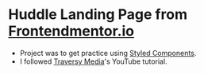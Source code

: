 # Huddle Landing Page from [Frontendmentor.io](https://www.frontendmentor.io/)

- Project was to get practice using [Styled Components](https://styled-components.com/). 
- I followed [Traversy Media](https://www.youtube.com/watch?v=02zO0hZmwnw&t=2485s)'s YouTube tutorial.